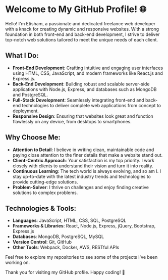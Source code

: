 # Welcome to My GitHub Profile! 🌐

Hello! I'm Etisham, a passionate and dedicated freelance web developer with a knack for creating dynamic and responsive websites. With a strong foundation in both front-end and back-end development, I strive to deliver top-notch web solutions tailored to meet the unique needs of each client.

## What I Do:
- **Front-End Development**: Crafting intuitive and engaging user interfaces using HTML, CSS, JavaScript, and modern frameworks like React.js and Express.js.
- **Back-End Development**: Building robust and scalable server-side applications with Node.js, Express, and databases such as MongoDB and PostgreSQL.
- **Full-Stack Development**: Seamlessly integrating front-end and back-end technologies to deliver complete web applications from concept to deployment.
- **Responsive Design**: Ensuring that websites look great and function flawlessly on any device, from desktops to smartphones.

## Why Choose Me:
- **Attention to Detail**: I believe in writing clean, maintainable code and paying close attention to the finer details that make a website stand out.
- **Client-Centric Approach**: Your satisfaction is my top priority. I work closely with clients to understand their vision and turn it into reality.
- **Continuous Learning**: The tech world is always evolving, and so am I. I stay up-to-date with the latest industry trends and technologies to provide cutting-edge solutions.
- **Problem-Solver**: I thrive on challenges and enjoy finding creative solutions to complex problems.

## Technologies & Tools:
- **Languages**: JavaScript, HTML, CSS, SQL, PostgreSQL
- **Frameworks & Libraries**: React, Node.js, Express, jQuery, Bootstrap, Express.js
- **Databases**: MongoDB, PostgreSQL, MySQL
- **Version Control**: Git, GitHub
- **Other Tools**: Webpack, Docker, AWS, RESTful APIs

Feel free to explore my repositories to see some of the projects I've been working on. 


Thank you for visiting my GitHub profile. Happy coding! 🚀
